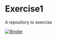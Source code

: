 # Exercise1
A repository to exercise


[![Binder](https://mybinder.org/badge_logo.svg)](https://mybinder.org/v2/gh/ddeb32/Exercise1/master)
